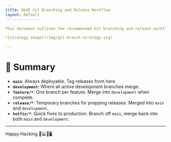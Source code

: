 ```yaml
---
title: Db4E Git Branching and Release Workflow
layout: default
---------------

This document outlines the recommended Git branching and release workflow for the **Db4E** project. It ensures that development is organized, the main branch stays production-ready, and releases are clean and well-documented.

![strategy image](/img/git-branch-strategy.svg)

---
```


# 🔄 Summary

* **`main`**: Always deployable. Tag releases from here.
* **`development`**: Where all active development branches merge.
* **`feature/*`**: One branch per feature. Merge into `development` when complete.
* **`release/*`**: Temporary branches for prepping releases. Merged into `main` and `development`.
* **`hotfix/*`**: Quick fixes to production. Branch off `main`, merge back into both `main` and `development`.

---

Happy Hacking 👨💻👩🖥️ 
